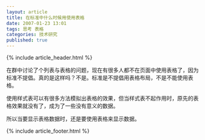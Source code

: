 ```yaml
---
layout: article
title: 在标准中什么时候用使用表格
date: 2007-01-23 13:01
tags: 思考 表格
categories: 技术研究
published: true
---
```


{% include article_header.html %}

在群中讨论了个列表与表格的问题，现在有很多人都不在页面中使用表格了，因为标准不提倡。真的是这样吗？不是。标准是不提倡用表格布局，不是不能使用表格。

使用样式表可以有很多方法模拟出表格的效果，但当样式表不起作用时，原先的表格效果就没有了，成为了一些没有意义的数据。

所以当要显示表格数据时，还是要使用表格来显示数据。

{% include article_footer.html %}
